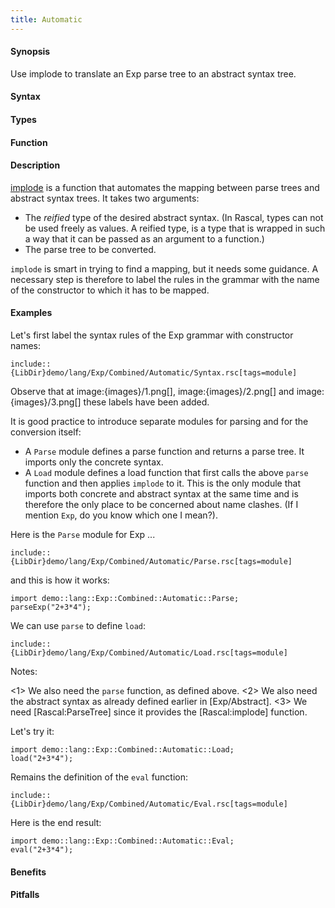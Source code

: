 ```yaml
---
title: Automatic
---
```


#### Synopsis

Use implode to translate an Exp parse tree to an abstract syntax tree.

#### Syntax

#### Types

#### Function

#### Description

[implode]((Library:ParseTree-implode)) is a function that automates the mapping between parse trees and abstract syntax trees.
It takes two arguments:

*  The _reified_ type of the desired abstract syntax. (In Rascal, types can not be used freely as values.
  A reified type, is a type that is wrapped in such a way that it can be passed as an argument to a function.)
*  The parse tree to be converted.


`implode` is smart in trying to find a mapping, but it needs some guidance.
A necessary step is therefore to label the rules in the grammar with the name of the 
constructor to which it has to be mapped.

#### Examples

Let's first label the syntax rules of the Exp grammar with constructor names:
```rascal
include::{LibDir}demo/lang/Exp/Combined/Automatic/Syntax.rsc[tags=module]
```
            
Observe that at image:{images}/1.png[], image:{images}/2.png[] and image:{images}/3.png[] these labels have been added.

It is good practice to introduce separate modules for parsing and for the conversion itself:

*  A `Parse` module defines a parse function and returns a parse tree. It imports only the concrete syntax.
*  A `Load` module defines a load function that first calls the above `parse` function and then applies `implode` to it.
  This is the only module that imports both concrete and abstract syntax at the same time and is therefore the only place to be
  concerned about name clashes. (If I mention `Exp`, do you know which one I mean?).


Here is the `Parse` module for Exp ...
```rascal
include::{LibDir}demo/lang/Exp/Combined/Automatic/Parse.rsc[tags=module]
```

and this is how it works:
```rascal-shell
import demo::lang::Exp::Combined::Automatic::Parse;
parseExp("2+3*4");
```

We can use `parse` to define `load`:
```rascal
include::{LibDir}demo/lang/Exp/Combined/Automatic/Load.rsc[tags=module]
```

Notes:

<1> We also need the `parse` function, as defined above.
<2> We also need the abstract syntax as already defined earlier in [Exp/Abstract].
<3> We need [Rascal:ParseTree] since it provides the [Rascal:implode] function.


Let's try it:
```rascal-shell
import demo::lang::Exp::Combined::Automatic::Load;
load("2+3*4");
```

Remains the definition of the `eval` function:
```rascal
include::{LibDir}demo/lang/Exp/Combined/Automatic/Eval.rsc[tags=module]
```

                
Here is the end result:
```rascal-shell
import demo::lang::Exp::Combined::Automatic::Eval;
eval("2+3*4");
```

#### Benefits

#### Pitfalls

